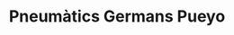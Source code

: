 ---
title: "Pneumàtics Germans Pueyo"
url: /fondarella/pneumatics-germans-pueyo/
shop: neumáticos
---